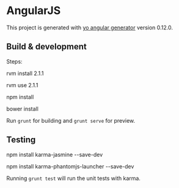 # AngularJS

This project is generated with [yo angular generator](https://github.com/yeoman/generator-angular)
version 0.12.0.

## Build & development

Steps:

rvm install 2.1.1

rvm use 2.1.1

npm install

bower install

Run `grunt` for building and `grunt serve` for preview.

## Testing

npm install karma-jasmine --save-dev

npm install karma-phantomjs-launcher --save-dev

Running `grunt test` will run the unit tests with karma.
